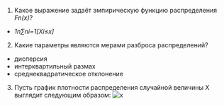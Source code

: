 1. Какое выражение задаёт эмпирическую функцию распределения _Fn(x)_?
  * _1n∑ni=1[Xi≤x]_
2. Какие параметры являются мерами разброса распределений?
  * дисперсия
  * интерквартильный размах
  * среднеквадратическое отклонение
3. Пусть график плотности распределения случайной величины X выглядит следующим образом:
![x](https://d3c33hcgiwev3.cloudfront.net/imageAssetProxy.v1/sVT4mMptEeWZJwoBclRhvQ_e5eb31618802efc48d3b822da6dd0587___________.png?expiry=1476748800000&hmac=ID8u7vJuoPliefX-6lqz8WK87Iw20lScs75OUgJJHqg)
